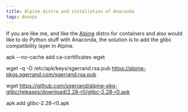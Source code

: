 ```yaml
---
title: Alpine distro and installation of Anaconda 
tags: devops
---
```


If you are like me, and like the [Alpine](https://alpinelinux.org/) distro for containers and also would like to do Python stuff with Anaconda, the solution is to add the glibc compatibility layer in Alpine.

apk --no-cache add ca-certificates wget

wget -q -O /etc/apk/keys/sgerrand.rsa.pub https://alpine-pkgs.sgerrand.com/sgerrand.rsa.pub

wget https://github.com/sgerrand/alpine-pkg-glibc/releases/download/2.28-r0/glibc-2.28-r0.apk

apk add glibc-2.28-r0.apk
